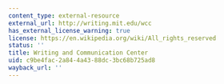 ```yaml
---
content_type: external-resource
external_url: http://writing.mit.edu/wcc
has_external_license_warning: true
license: https://en.wikipedia.org/wiki/All_rights_reserved
status: ''
title: Writing and Communication Center
uid: c9be4fac-2a84-4a43-88dc-3bc68b725ad8
wayback_url: ''
---
```

